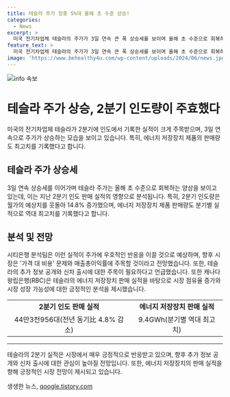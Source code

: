 ```yaml
---
title: 테슬라 주가 장중 5%대 올해 초 수준 상승!
categories:
  - News
excerpt: >
  미국 전기차업체 테슬라의 주가가 3일 연속 큰 폭 상승세를 보이며 올해 초 수준으로 회복하는 양상이다. 2분기 인도 판매 실적이 기대치를 능가하고 에너지 저장장치 제품의 판매량이 역대 최고치를 기록하며 시장에 호재가 됐다. 시장은 매출총이익률과 에너지 저장장치의 시장 점유율에 주목하고 있으며, 테슬라의 앞으로의 신차 출시 및 시장 전망을 주시하고 있다.
feature_text: >
  미국 전기차업체 테슬라의 주가가 3일 연속 큰 폭 상승세를 보이며 올해 초 수준으로 회복하는 양상이다. 2분기 인도 판매 실적이 기대치를 능가하고 에너지 저장장치 제품의 판매량이 역대 최고치를 기록하며 시장에 호재가 됐다. 시장은 매출총이익률과 에너지 저장장치의 시장 점유율에 주목하고 있으며, 테슬라의 앞으로의 신차 출시 및 시장 전망을 주시하고 있다.
image: 'https://www.behealthy4u.com/wp-content/uploads/2024/06/news.jpg'
---
```


<p><img src="https://www.behealthy4u.com/wp-content/uploads/2024/06/news.jpg" alt="info 속보" /></p>

<h1>테슬라 주가 상승, 2분기 인도량이 주효했다</h1>

<p data-ke-size="size16">미국의 전기차업체 테슬라가 2분기에 인도에서 기록한 실적이 크게 주목받으며, 3일 연속으로 주가가 상승하는 모습을 보이고 있습니다. 특히, 에너지 저장장치 제품의 판매량도 최고치를 기록했다고 합니다.</p>

<h2 data-ke-size="size26">테슬라 주가 상승세</h2>

<p data-ke-size="size16">3일 연속 상승세를 이어가며 테슬라 주가는 올해 초 수준으로 회복하는 양상을 보이고 있는데, 이는 지난 2분기 인도 판매 실적의 영향으로 분석됩니다. 특히, 2분기 인도량은 월가의 예상치를 웃돌아 14.8% 증가했으며, 에너지 저장장치 제품 판매량도 분기별 실적으로 역대 최고치를 기록했다고 합니다.</p>

<h2 data-ke-size="size26">분석 및 전망</h2>

<p data-ke-size="size16">시티은행 분석팀은 이런 실적이 주가에 우호적인 반응을 이끌 것으로 예상하며, 향후 시장은 '가격 대 비용' 문제와 매출총이익률에 주목할 것이라고 전망했습니다. 또한, 테슬라의 추가 정보 공개와 신차 출시에 대한 주목이 필요하다고 언급했습니다. 또한 캐나다 왕립은행(RBC)은 테슬라의 에너지 저장장치 판매 실적을 바탕으로 시장 점유율 증가와 시장 성장 가능성에 대한 긍정적인 분석을 제시했습니다.</p>

<table>
    <tr>
        <td style="text-align: center; height: 17px;"><b>2분기 인도 판매 실적</b></td>
        <td style="text-align: center; height: 17px;"><b>에너지 저장장치 판매 실적</b></td>
    </tr>
    <tr>
        <td style="text-align: center; height: 17px;">44만3천956대(전년 동기比 4.8% 감소)</td>
        <td style="text-align: center; height: 17px;">9.4GWh(분기별 역대 최고치)</td>
    </tr>
</table>

<hr>

<p data-ke-size="size16">테슬라의 2분기 실적은 시장에서 매우 긍정적으로 반응받고 있으며, 향후 추가 정보 공개와 신차 출시에 대한 관심이 높아질 전망입니다. 또한, 에너지 저장장치의 판매 실적을 향해 긍정적인 시장 전망이 제시되고 있습니다.</p>
생생한 뉴스, <a href="https://qoogle.tistory.com" rel="dofollow">qoogle.tistory.com</a>


